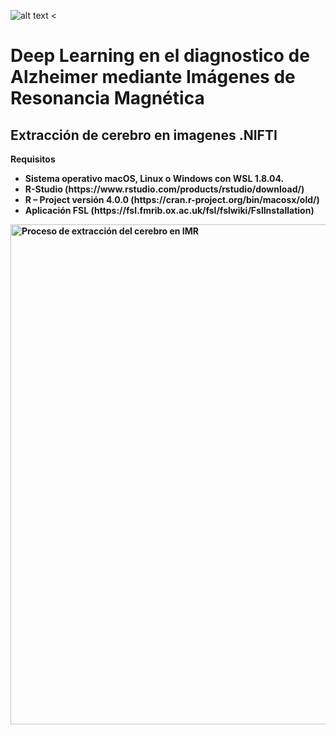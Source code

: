 ![alt text <](https://raw.githubusercontent.com/juadaves91/unir-tfm-alzheimer-diagnostic-deep-learning/main/Recursos/Imagenes/Unir_2021_logo.svg)

<div>
<h1> Deep Learning en el diagnostico de Alzheimer mediante Imágenes de Resonancia Magnética</h1>

<h2>Extracción de cerebro en imagenes .NIFTI</h2>
  
<b>Requisitos<b>
  
<ul>
  <li>Sistema operativo macOS, Linux o Windows con WSL 1.8.04.</li>
  <li>R-Studio (https://www.rstudio.com/products/rstudio/download/)</li>
  <li>R – Project versión 4.0.0 (https://cran.r-project.org/bin/macosx/old/)</li>
  <li>Aplicación FSL (https://fsl.fmrib.ox.ac.uk/fsl/fslwiki/FslInstallation)</li>
</ul>
  

  
  
</div>



<div>
<img src="https://github.com/juadaves91/unir-tfm-alzheimer-diagnostic-deep-learning/blob/9c3594927eda053dd967026fbf8693584e7f9408/Recursos/Imagenes/Extraccion_cerebro.PNG" width="1100"
height="800" alt="Proceso de extracción del cerebro en IMR">
</div>

